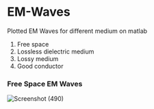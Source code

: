 # EM-Waves
Plotted EM Waves for different medium on matlab
1. Free space
2. Lossless dielectric medium
3. Lossy medium
4. Good conductor

### Free Space EM Waves
![Screenshot (490)](https://user-images.githubusercontent.com/31140264/107858659-37ab8900-6e5b-11eb-960d-9fe630b3e4cf.png)
